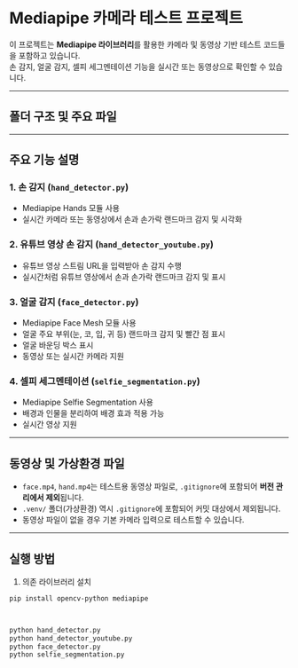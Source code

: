 # Mediapipe 카메라 테스트 프로젝트

이 프로젝트는 **Mediapipe 라이브러리**를 활용한 카메라 및 동영상 기반 테스트 코드들을 포함하고 있습니다.  
손 감지, 얼굴 감지, 셀피 세그멘테이션 기능을 실시간 또는 동영상으로 확인할 수 있습니다.

---

## 폴더 구조 및 주요 파일

---

## 주요 기능 설명

### 1. 손 감지 (`hand_detector.py`)
- Mediapipe Hands 모듈 사용
- 실시간 카메라 또는 동영상에서 손과 손가락 랜드마크 감지 및 시각화

### 2. 유튜브 영상 손 감지 (`hand_detector_youtube.py`)
- 유튜브 영상 스트림 URL을 입력받아 손 감지 수행
- 실시간처럼 유튜브 영상에서 손과 손가락 랜드마크 감지 및 표시

### 3. 얼굴 감지 (`face_detector.py`)
- Mediapipe Face Mesh 모듈 사용
- 얼굴 주요 부위(눈, 코, 입, 귀 등) 랜드마크 감지 및 빨간 점 표시
- 얼굴 바운딩 박스 표시
- 동영상 또는 실시간 카메라 지원

### 4. 셀피 세그멘테이션 (`selfie_segmentation.py`)
- Mediapipe Selfie Segmentation 사용
- 배경과 인물을 분리하여 배경 효과 적용 가능
- 실시간 영상 지원

---

## 동영상 및 가상환경 파일

- `face.mp4`, `hand.mp4`는 테스트용 동영상 파일로, `.gitignore`에 포함되어 **버전 관리에서 제외**됩니다.
- `.venv/` 폴더(가상환경) 역시 `.gitignore`에 포함되어 커밋 대상에서 제외됩니다.
- 동영상 파일이 없을 경우 기본 카메라 입력으로 테스트할 수 있습니다.

---

## 실행 방법

1. 의존 라이브러리 설치

```bash
pip install opencv-python mediapipe



python hand_detector.py
python hand_detector_youtube.py
python face_detector.py
python selfie_segmentation.py
